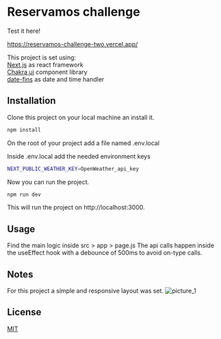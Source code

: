# Reservamos challenge
Test it here!

https://reservamos-challenge-two.vercel.app/

This project is set using:\
[Next.js](https://nextjs.org/) as react framework\
[Chakra ui](https://chakra-ui.com/) component library\
[date-fins](https://date-fns.org/) as date and time handler

## Installation

Clone this project on your local machine an install it.
```bash
npm install
```
On the root of your project add a file named .env.local

Inside .env.local add the needed environment keys
```bash
NEXT_PUBLIC_WEATHER_KEY=OpenWeather_api_key
```
Now you can run the project.
```bash
npm run dev
```
This will run the project on http://localhost:3000.

## Usage

Find the main logic inside src > app > page.js 
The api calls happen inside the useEffect hook with a debounce of 500ms to avoid on-type calls.

## Notes

For this project a simple  and responsive layout was set.
![picture_1](https://github.com/JazminDominguez/reservamos_challenge/assets/46532943/78212a9c-4369-4034-b107-78949526ec3f)


## License

[MIT](https://choosealicense.com/licenses/mit/)
